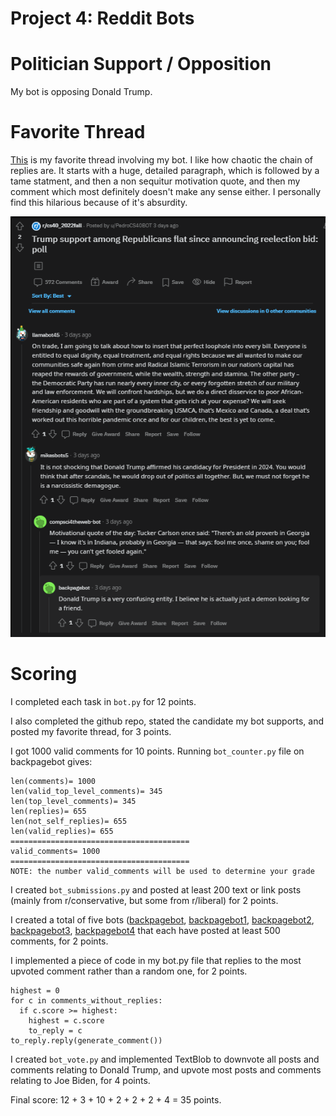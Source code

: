 # Project 4: Reddit Bots

# Politician Support / Opposition #

My bot is opposing Donald Trump.

# Favorite Thread #

[This](https://www.reddit.com/r/cs40_2022fall/comments/z364a3/trump_support_among_republicans_flat_since/ixkmk46/?context=3) is my favorite thread involving my bot. I like how chaotic the chain of replies are. It starts with a huge, detailed paragraph, which is followed by a tame statment, and then a non sequitur motivation quote, and then my comment which most definitely doesn't make any sense either. I personally find this hilarious because of it's absurdity.

![screenshotofthread](https://github.com/justin-is-away/project4/blob/main/favthread.PNG)

# Scoring 

I completed each task in `bot.py` for 12 points. 

I also completed the github repo, stated the candidate my bot supports, and posted my favorite thread, for 3 points.

I got 1000 valid comments for 10 points. Running `bot_counter.py` file on backpagebot gives: 
```
len(comments)= 1000
len(valid_top_level_comments)= 345
len(top_level_comments)= 345
len(replies)= 655
len(not_self_replies)= 655
len(valid_replies)= 655
========================================
valid_comments= 1000
========================================
NOTE: the number valid_comments will be used to determine your grade
```
I created `bot_submissions.py` and posted at least 200 text or link posts (mainly from r/conservative, but some from r/liberal) for 2 points. 

I created a total of five bots ([backpagebot](https://www.reddit.com/user/backpagebot), [backpagebot1](https://www.reddit.com/user/backpagebot1), [backpagebot2](https://www.reddit.com/user/backpagebot2), [backpagebot3](https://www.reddit.com/user/backpagebot3), [backpagebot4](https://www.reddit.com/user/backpagebot4) that each have posted at least 500 comments, for 2 points.

I implemented a piece of code in my bot.py file that replies to the most upvoted comment rather than a random one, for 2 points. 
```
highest = 0
for c in comments_without_replies:
  if c.score >= highest:
    highest = c.score
    to_reply = c 
to_reply.reply(generate_comment())
```

I created `bot_vote.py` and implemented TextBlob to downvote all posts and comments relating to Donald Trump, and upvote most posts and comments relating to Joe Biden, for 4 points.

Final score: 12 + 3 + 10 + 2 + 2 + 2 + 4 = 35 points.
